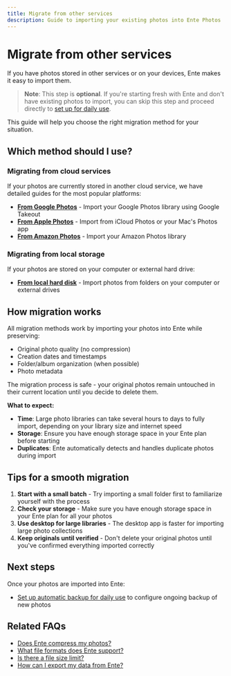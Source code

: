 ```yaml
---
title: Migrate from other services
description: Guide to importing your existing photos into Ente Photos
---
```


# Migrate from other services

If you have photos stored in other services or on your devices, Ente makes it easy to import them.

> **Note**: This step is **optional**. If you're starting fresh with Ente and don't have existing photos to import, you can skip this step and proceed directly to [set up for daily use](/photos/getting-started/daily-use).

This guide will help you choose the right migration method for your situation.

## Which method should I use?

### Migrating from cloud services

If your photos are currently stored in another cloud service, we have detailed guides for the most popular platforms:

- **[From Google Photos](/photos/migration/from-google-photos/)** - Import your Google Photos library using Google Takeout
- **[From Apple Photos](/photos/migration/from-apple-photos/)** - Import from iCloud Photos or your Mac's Photos app
- **[From Amazon Photos](/photos/migration/from-amazon-photos)** - Import your Amazon Photos library

### Migrating from local storage

If your photos are stored on your computer or external hard drive:

- **[From local hard disk](/photos/migration/from-local-hard-disk)** - Import photos from folders on your computer or external drives

## How migration works

All migration methods work by importing your photos into Ente while preserving:

- Original photo quality (no compression)
- Creation dates and timestamps
- Folder/album organization (when possible)
- Photo metadata

The migration process is safe - your original photos remain untouched in their current location until you decide to delete them.

**What to expect:**

- **Time**: Large photo libraries can take several hours to days to fully import, depending on your library size and internet speed
- **Storage**: Ensure you have enough storage space in your Ente plan before starting
- **Duplicates**: Ente automatically detects and handles duplicate photos during import

## Tips for a smooth migration

1. **Start with a small batch** - Try importing a small folder first to familiarize yourself with the process
2. **Check your storage** - Make sure you have enough storage space in your Ente plan for all your photos
3. **Use desktop for large libraries** - The desktop app is faster for importing large photo collections
4. **Keep originals until verified** - Don't delete your original photos until you've confirmed everything imported correctly

## Next steps

Once your photos are imported into Ente:

- [Set up automatic backup for daily use](/photos/getting-started/daily-use) to configure ongoing backup of new photos

## Related FAQs

- [Does Ente compress my photos?](/photos/faq/backup-and-sync#does-ente-compress)
- [What file formats does Ente support?](/photos/faq/backup-and-sync#backup-file-formats)
- [Is there a file size limit?](/photos/faq/backup-and-sync#file-size-limit)
- [How can I export my data from Ente?](/photos/migration/export/)
